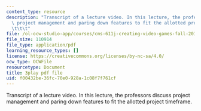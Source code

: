 ```yaml
---
content_type: resource
description: "Transcript of a lecture video. In this lecture, the professors discuss\
  \ project management and paring down features to fit the allotted project timeframe.\t\
  \t\t\t"
file: /ol-ocw-studio-app/courses/cms-611j-creating-video-games-fall-2014/f00432be36fc70e0928a1c08f7f761cf_Ya8wC2rNQK0.pdf
file_size: 110914
file_type: application/pdf
learning_resource_types: []
license: https://creativecommons.org/licenses/by-nc-sa/4.0/
ocw_type: OCWFile
resourcetype: Document
title: 3play pdf file
uid: f00432be-36fc-70e0-928a-1c08f7f761cf
---
```

Transcript of a lecture video. In this lecture, the professors discuss project management and paring down features to fit the allotted project timeframe.				